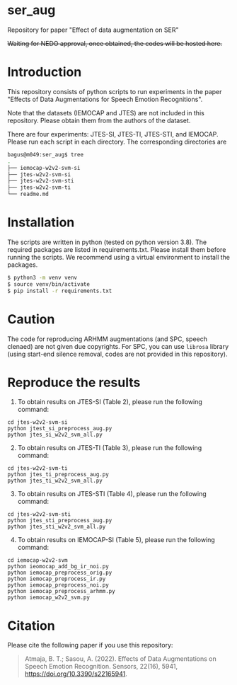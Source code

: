 # ser_aug
Repository for paper "Effect of data augmentation on SER"

~~Waiting for NEDO approval, once obtained, the codes will be hosted here.~~

# Introduction
This repository consists of python scripts to run experiments in the paper "Effects of Data Augmentations for Speech Emotion Recognitions".

Note that the datasets (IEMOCAP and JTES) are not included in this repository. Please obtain them from the authors of the dataset.

There are four experiments: JTES-SI, JTES-TI, JTES-STI, and IEMOCAP. Please run each script in each directory. The corresponding directories are 

```bash
bagus@m049:ser_aug$ tree
.
├── iemocap-w2v2-svm-si
├── jtes-w2v2-svm-si
├── jtes-w2v2-svm-sti
├── jtes-w2v2-svm-ti
└── readme.md
```

# Installation
The scripts are written in python (tested on python version 3.8). The required packages are listed in requirements.txt. Please install them before running the scripts. We recommend using a virtual environment to install the packages.
```bash
$ python3 -m venv venv
$ source venv/bin/activate
$ pip install -r requirements.txt
```
# Caution
The code for reproducing ARHMM augmentations (and SPC, speech clenaed) are not 
given due copyrights. For SPC, you can use `librosa` library (using start-end silence 
removal, codes are not provided in this repository).

# Reproduce the results
1. To obtain results on JTES-SI (Table 2), please run the following command:
```
cd jtes-w2v2-svm-si
python jtest_si_preprocess_aug.py
python jtes_si_w2v2_svm_all.py
```

2. To obtain results on JTES-TI (Table 3), please run the following command:
```
cd jtes-w2v2-svm-ti
python jtes_ti_preprocess_aug.py
python jtes_ti_w2v2_svm_all.py
```

3. To obtain results on JTES-STI (Table 4), please run the following command:
```
cd jtes-w2v2-svm-sti
python jtes_sti_preprocess_aug.py
python jtes_sti_w2v2_svm_all.py
```

4. To obtain results on IEMOCAP-SI (Table 5), please run the following command:
```
cd iemocap-w2v2-svm  
python ieomocap_add_bg_ir_noi.py
python iemocap_preprocess_orig.py
python iemocap_preprocess_ir.py
python iemocap_preprocess_noi.py
python iemocap_preprocess_arhmm.py
python iemocap_w2v2_svm.py  
```

# Citation
Please cite the following paper if you use this repository:

> Atmaja, B. T.; Sasou, A. (2022). Effects of Data Augmentations 
> on Speech Emotion Recognition. Sensors, 22(16), 5941,
> https://doi.org/10.3390/s22165941.
